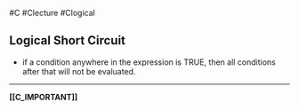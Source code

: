 #C #Clecture #Clogical

## Logical Short Circuit
- if a condition anywhere in the expression is TRUE, then all conditions after that will not be evaluated.

---
**[[C_IMPORTANT]]**